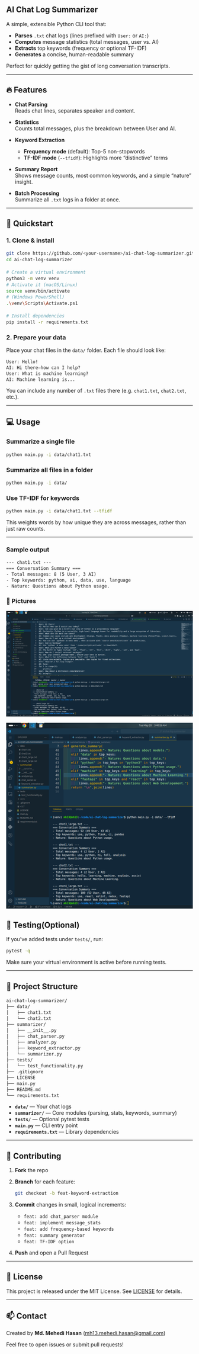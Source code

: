 ## AI Chat Log Summarizer

A simple, extensible Python CLI tool that:
- **Parses** `.txt` chat logs (lines prefixed with `User:` or `AI:`)  
- **Computes** message statistics (total messages, user vs. AI)  
- **Extracts** top keywords (frequency or optional TF-IDF)  
- **Generates** a concise, human-readable summary  

Perfect for quickly getting the gist of long conversation transcripts.

---

## 🔥 Features

- **Chat Parsing**  
  Reads chat lines, separates speaker and content.

- **Statistics**  
  Counts total messages, plus the breakdown between User and AI.

- **Keyword Extraction**  
  - **Frequency mode** (default): Top-5 non-stopwords  
  - **TF-IDF mode** (`--tfidf`): Highlights more “distinctive” terms

- **Summary Report**  
  Shows message counts, most common keywords, and a simple “nature” insight.

- **Batch Processing**  
  Summarize all `.txt` logs in a folder at once.

---

## 🚀 Quickstart

### 1. Clone & install

```bash
git clone https://github.com/<your-username>/ai-chat-log-summarizer.git
cd ai-chat-log-summarizer

# Create a virtual environment
python3 -m venv venv
# Activate it (macOS/Linux)
source venv/bin/activate
# (Windows PowerShell)
.\venv\Scripts\Activate.ps1

# Install dependencies
pip install -r requirements.txt
```

### 2. Prepare your data

Place your chat files in the `data/` folder. Each file should look like:

```text
User: Hello!
AI: Hi there—how can I help?
User: What is machine learning?
AI: Machine learning is...
```

You can include any number of `.txt` files there (e.g. `chat1.txt`, `chat2.txt`, etc.).

---

## 💻 Usage

### Summarize a single file

```bash
python main.py -i data/chat1.txt
```


### Summarize all files in a folder

```bash
python main.py -i data/
```

### Use TF-IDF for keywords

```bash
python main.py -i data/chat1.txt --tfidf
```

This weights words by how unique they are across messages, rather than just raw counts.

---

### Sample output

```
--- chat1.txt ---
=== Conversation Summary ===
- Total messages: 8 (5 User, 3 AI)
- Top keywords: python, ai, data, use, language
- Nature: Questions about Python usage.
```

### 📸 Pictures

![Sample run of AI Chat Log Summarizer](docs/large_log.png)

![Sample summary screenshot](docs/one_final_run.png)


## 🧪 Testing(Optional)

If you’ve added tests under `tests/`, run:

```bash
pytest -q
```

Make sure your virtual environment is active before running tests.

---

## 📂 Project Structure

```
ai-chat-log-summarizer/
├── data/
│   ├── chat1.txt
│   └── chat2.txt
├── summarizer/
│   ├── __init__.py
│   ├── chat_parser.py
│   ├── analyzer.py
│   ├── keyword_extractor.py
│   └── summarizer.py
├── tests/
│   └── test_functionality.py
├── .gitignore
├── LICENSE
├── main.py
├── README.md
└── requirements.txt
```

* **`data/`** — Your chat logs
* **`summarizer/`** — Core modules (parsing, stats, keywords, summary)
* **`tests/`** — Optional pytest tests
* **`main.py`** — CLI entry point
* **`requirements.txt`** — Library dependencies

---

## 📝 Contributing

1. **Fork** the repo
2. **Branch** for each feature:

   ```bash
   git checkout -b feat-keyword-extraction
   ```
3. **Commit** changes in small, logical increments:

   * `feat: add chat_parser module`
   * `feat: implement message_stats`
   * `feat: add frequency-based keywords`
   * `feat: summary generator`
   * `feat: TF-IDF option`
4. **Push** and open a Pull Request

---

## 📄 License

This project is released under the MIT License. See [LICENSE](LICENSE) for details.

---

## 📫 Contact

Created by **Md. Mehedi Hasan** ([mh13.mehedi.hasan@gmail.com](mailto:mh13.mehedi.hasan@gmail.com))

Feel free to open issues or submit pull requests!
